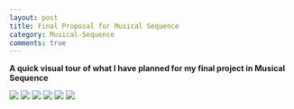 ```yaml
---
layout: post
title: Final Proposal for Musical Sequence
category: Musical-Sequence
comments: true
---
```


**A quick visual tour of what I have planned for my final project in Musical Sequence**

![](http://sklise.s3.amazonaws.com/musical-sequence/IMG_0022.jpg)
![](http://sklise.s3.amazonaws.com/musical-sequence/IMG_0023.jpg)
![](http://sklise.s3.amazonaws.com/musical-sequence/IMG_0024.jpg)
![](http://sklise.s3.amazonaws.com/musical-sequence/IMG_0025.jpg)
![](http://sklise.s3.amazonaws.com/musical-sequence/IMG_0026.jpg)
![](http://sklise.s3.amazonaws.com/musical-sequence/IMG_0027.jpg)